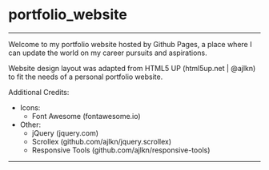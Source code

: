 # portfolio_website
****************************************************************************************************

Welcome to my portfolio website hosted by Github Pages, a place where I can update the world on my career pursuits and aspirations.</br>

Website design layout was adapted from HTML5 UP (html5up.net | @ajlkn) to fit the needs of a personal portfolio website.</br>

Additional Credits:</br>
- Icons:</br>
	- Font Awesome (fontawesome.io)</br>
- Other:</br>
	- jQuery (jquery.com)</br>
	- Scrollex (github.com/ajlkn/jquery.scrollex)</br>
	- Responsive Tools (github.com/ajlkn/responsive-tools)

****************************************************************************************************
